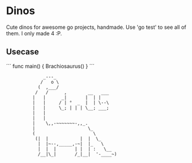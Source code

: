 # Dinos
Cute dinos for awesome go projects, handmade. Use 'go test' to see all of them. I only made 4 :P.

## Usecase
´´´
func main() {
    Brachiosaurus()
}
´´´

                  _---_
                 /   o \
                (  ,___/
               /   /      ,        __   ___
              |   |      _|       |  | |
              |   |     / | °  _  |  | \--\
              |   |     \_; | | | \__; ___;
              |   |
              |   |
              |    \,,-~~~~~~~-,,_.
              |                    \_
              (                      \
               (|  |            |  |  \_
                |  |~--,_____,-~|  |_   \
                |  |  |       | |  | :   \__
                /__|\_|       /_|__|  '-____~)

